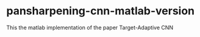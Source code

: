# pansharpening-cnn-matlab-version
This the matlab implementation of the paper Target-Adaptive CNN 
